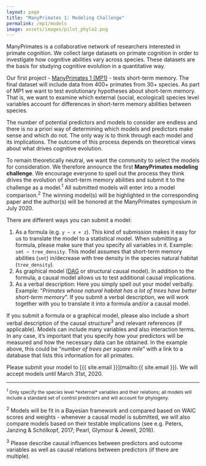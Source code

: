 ```yaml
---
layout: page
title: "ManyPrimates 1: Modeling Challenge"
permalink: /mp1/models
image: assets/images/pilot_phylo2.png
---
```


ManyPrimates is a collaborative network of researchers interested in primate cognition. We collect large datasets on primate cognition in order to investigate how cognitive abilities vary across species. These datasets are the basis for studying cognitive evolution in a quantitative way. 

Our first project - [ManyPrimates 1 (MP1)](/mp1) - tests short-term memory. The final dataset will include data from 400+ primates from 30+ species. As part of MP1 we want to test evolutionary hypotheses about short-term memory. That is, we want to examine which external (social, ecological) species level variables account for differences in short-term memory abilities between species. 

The number of potential predictors and models to consider are endless and there is no a priori way of determining which models and predictors make sense and which do not. The only way is to think through each model and its implications. The outcome of this process depends on theoretical views about what drives cognitive evolution.

To remain theoretically neutral, we want the community to select the models for consideration. We therefore announce the first **ManyPrimates modeling challenge**. We encourage everyone to spell out the process they think drives the evolution of short-term memory abilities and submit it to the challenge as a model.<sup>1</sup> All submitted models will enter into a model comparison.<sup>2</sup> The winning model(s) will be highlighted in the corresponding paper and the author(s) will be honored at the ManyPrimates symposium in July 2020. 

There are different ways you can submit a model:

1. As a formula (e.g. `y ~ x + z`). This kind of submission makes it easy for us to translate the model to a statistical model. When submitting a formula, please make sure that you specify all variables in it. Example: `smt ~ tree_density`. This model assumes that short-term memory abilities (`smt`) in/decrease with tree density in the species natural habitat (`tree_density`). 
2. As graphical model ([DAG](https://en.wikipedia.org/wiki/Directed_acyclic_graph) or structural causal model). In addition to the formula, a causal model allows us to test additional causal implications.
3. As a verbal description: Here you simply spell out your model verbally. Example: “*Primates whose natural habitat has a lot of trees have better short-term memory*”. If you submit a verbal description, we will work together with you to translate it into a formula and/or a causal model.

If you submit a formula or a graphical model, please also include a short verbal description of the causal structure<sup>3</sup> and relevant references (if applicable). Models can include many variables and also interaction terms. In any case, it’s important that you specify how your predictors will be measured and how the necessary data can be obtained. In the example above, this could be “*number of trees per square mile*” with a link to a database that lists this information for all primates. 

Please submit your model to [{{ site.email }}](mailto:{{ site.email }}). We will accept models until March 31st, 2020.

***

<p style="font-size: .75rem;">
<sup>1</sup> Only specify the species level *external* variables and their relations; all models will include a standard set of control predictors and will account for phylogeny.<br/>

<sup>2</sup> Models will be fit in a Bayesian framework and compared based on WAIC scores and weights - whenever a causal model is submitted, we will also compare models based on their testable implications (see e.g. Peters, Janzing & Schölkopf, 2017; Pearl, Glymour & Jewell, 2016).<br/>

<sup>3</sup> Please describe causal influences between predictors and outcome variables as well as causal relations between predictors (if there are multiple).<br/>
</p>